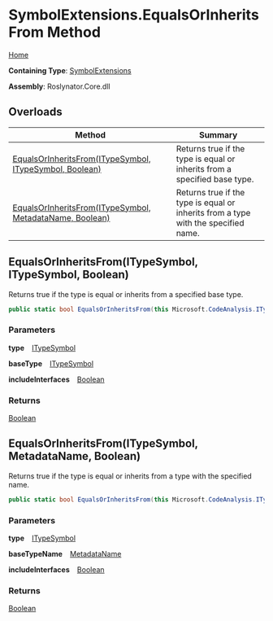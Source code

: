 # SymbolExtensions\.EqualsOrInheritsFrom Method

[Home](../../../README.md)

**Containing Type**: [SymbolExtensions](../README.md)

**Assembly**: Roslynator\.Core\.dll

## Overloads

| Method | Summary |
| ------ | ------- |
| [EqualsOrInheritsFrom(ITypeSymbol, ITypeSymbol, Boolean)](#3013860381) | Returns true if the type is equal or inherits from a specified base type\. |
| [EqualsOrInheritsFrom(ITypeSymbol, MetadataName, Boolean)](#1803936331) | Returns true if the type is equal or inherits from a type with the specified name\. |

<a id="3013860381"></a>

## EqualsOrInheritsFrom\(ITypeSymbol, ITypeSymbol, Boolean\) 

  
Returns true if the type is equal or inherits from a specified base type\.

```csharp
public static bool EqualsOrInheritsFrom(this Microsoft.CodeAnalysis.ITypeSymbol type, Microsoft.CodeAnalysis.ITypeSymbol baseType, bool includeInterfaces = false)
```

### Parameters

**type** &ensp; [ITypeSymbol](https://docs.microsoft.com/en-us/dotnet/api/microsoft.codeanalysis.itypesymbol)

**baseType** &ensp; [ITypeSymbol](https://docs.microsoft.com/en-us/dotnet/api/microsoft.codeanalysis.itypesymbol)

**includeInterfaces** &ensp; [Boolean](https://docs.microsoft.com/en-us/dotnet/api/system.boolean)

### Returns

[Boolean](https://docs.microsoft.com/en-us/dotnet/api/system.boolean)

<a id="1803936331"></a>

## EqualsOrInheritsFrom\(ITypeSymbol, MetadataName, Boolean\) 

  
Returns true if the type is equal or inherits from a type with the specified name\.

```csharp
public static bool EqualsOrInheritsFrom(this Microsoft.CodeAnalysis.ITypeSymbol type, in Roslynator.MetadataName baseTypeName, bool includeInterfaces = false)
```

### Parameters

**type** &ensp; [ITypeSymbol](https://docs.microsoft.com/en-us/dotnet/api/microsoft.codeanalysis.itypesymbol)

**baseTypeName** &ensp; [MetadataName](../../MetadataName/README.md)

**includeInterfaces** &ensp; [Boolean](https://docs.microsoft.com/en-us/dotnet/api/system.boolean)

### Returns

[Boolean](https://docs.microsoft.com/en-us/dotnet/api/system.boolean)

